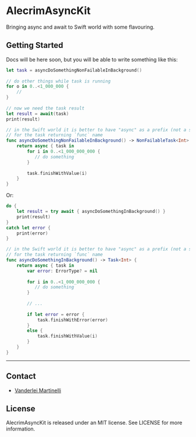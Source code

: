 # AlecrimAsyncKit
Bringing async and await to Swift world with some flavouring.

## Getting Started

Docs will be here soon, but you will be able to write something like this:

```swift
let task = asyncDoSomethingNonFailableInBackground()
    
// do other things while task is running
for o in 0..<1_000_000 {
    //
}
    
// now we need the task result
let result = await(task)
print(result)

// in the Swift world it is better to have "async" as a prefix (not a suffix)
// for the task returning `func` name
func asyncDoSomethingNonFailableInBackground() -> NonFailableTask<Int> {
    return async { task in
        for i in 0..<1_000_000_000 {
           // do something
        }
        
        task.finishWithValue(i)
    }
}

```

Or:

```swift
do {
    let result = try await { asyncDoSomethingInBackground() }
    print(result)
}
catch let error {
    print(error)
}

// in the Swift world it is better to have "async" as a prefix (not a suffix)
// for the task returning `func` name
func asyncDoSomethingInBackground() -> Task<Int> {
    return async { task in
        var error: ErrorType? = nil
    
        for i in 0..<1_000_000_000 {
           // do something
        }
        
        // ...
        
        if let error = error {
            task.finishWithError(error)
        }
        else {
            task.finishWithValue(i)
        }
    }
}

```

---

## Contact

- [Vanderlei Martinelli](https://github.com/vmartinelli)

## License

AlecrimAsyncKit is released under an MIT license. See LICENSE for more information.
